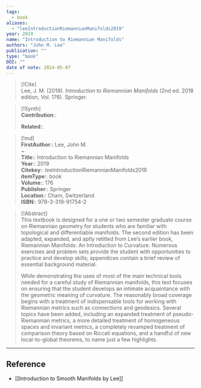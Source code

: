```yaml
---
tags:
  - book
aliases:
  - "leeIntroductionRiemannianManifolds2019"
year: 2019 
name: "Introduction to Riemannian Manifolds"
authors: "John M. Lee"
publication: ""
type: "book"
DOI: ""
date of note: 2024-05-07 
---
```


> [!Cite]  
> Lee, J. M. (2019). _Introduction to Riemannian Manifolds_ (2nd ed. 2018 edition, Vol. 176). Springer.

>[!Synth]  
>**Contribution**::  
>  
>**Related**::   
>  
  
>[!md]  
> **FirstAuthor**:: Lee, John M.  
~  
> **Title**:: Introduction to Riemannian Manifolds  
> **Year**:: 2019  
> **Citekey**:: leeIntroductionRiemannianManifolds2019  
> **itemType**:: book  
> **Volume**:: 176  
> **Publisher**:: Springer  
> **Location**:: Cham, Switzerland  
> **ISBN**:: 978-3-319-91754-2  

> [!Abstract]  
> ​This textbook is designed for a one or two semester graduate course on Riemannian geometry for students who are familiar with topological and differentiable manifolds. The second edition has been adapted, expanded, and aptly retitled from Lee’s earlier book, Riemannian Manifolds: An Introduction to Curvature.  Numerous exercises and problem sets provide the student with opportunities to practice and develop skills; appendices contain a brief review of essential background material.
> 
> While demonstrating the uses of most of the main technical tools needed for a careful study of Riemannian manifolds, this text focuses on ensuring that the student develops an intimate acquaintance with the geometric meaning of curvature. The reasonably broad coverage begins with a treatment of indispensable tools for working with Riemannian metrics such as connections and geodesics. Several topics have been added, including an expanded treatment of pseudo-Riemannian metrics, a more detailed treatment of homogeneous spaces and invariant metrics, a completely revamped treatment of comparison theory based on Riccati equations, and a handful of new local-to-global theorems, to name just a few highlights.  














-----

## Reference

- [[Introduction to Smooth Manifolds by Lee]]
